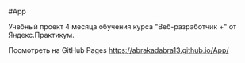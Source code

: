 #App

Учебный проект 4 месяца обучения курса "Веб-разработчик +" от Яндекс.Практикум.

Посмотреть на GitHub Pages https://abrakadabra13.github.io/App/
